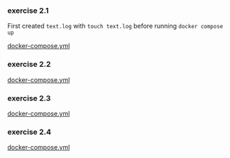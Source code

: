 ### exercise 2.1

First created `text.log` with `touch text.log` before running `docker compose up`

[docker-compose.yml](ex2_1/docker-compose.yml)

### exercise 2.2

[docker-compose.yml](ex2_2/docker-compose.yml)

### exercise 2.3

[docker-compose.yml](ex2_3/docker-compose.yml)

### exercise 2.4

[docker-compose.yml](ex2_4/docker-compose.yml)
